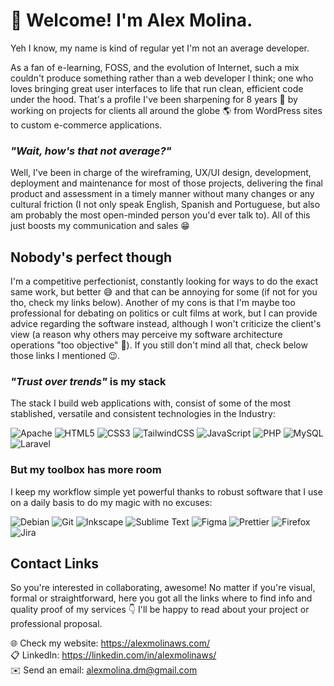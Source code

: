 # :wave: Welcome! I'm Alex Molina.

Yeh I know, my name is kind of regular yet I'm not an average developer.

As a fan of e-learning, FOSS, and the evolution of Internet, such a mix couldn't produce something rather than a web developer I think; one who loves bringing great user interfaces to life that run clean, efficient code under the hood. That's a profile I've been sharpening for 8 years :muscle: by working on projects for clients all around the globe :earth_americas: from WordPress sites to custom e-commerce applications. 

### _"Wait, how's that not average?"_

Well, I've been in charge of the wireframing, UX/UI design, development, deployment and maintenance for most of those projects, delivering the final product and assessment in a timely manner without many changes or any cultural friction (I not only speak English, Spanish and Portuguese, but also am probably the most open-minded person you'd ever talk to). All of this just boosts my communication and sales :grin:

## Nobody's perfect though

I'm a competitive perfectionist, constantly looking for ways to do the exact same work, but better :sweat_smile: and that can be annoying for some (if not for you tho, check my links below). Another of my cons is that I'm maybe too professional for debating on politics or cult films at work, but I can provide advice regarding the software instead, although I won't criticize the client's view (a reason why others may perceive my software architecture operations "too objective" :pencil:). If you still don't mind all that, check below those links I mentioned 😉.

### _"Trust over trends"_ is my stack

The stack I build web applications with, consist of some of the most stablished, versatile and consistent technologies in the Industry:  

![Apache](https://img.shields.io/badge/apache-%23D42029.svg?style=for-the-badge&logo=apache&logoColor=white) ![HTML5](https://img.shields.io/badge/html5-%23E34F26.svg?style=for-the-badge&logo=html5&logoColor=white) ![CSS3](https://img.shields.io/badge/css3-%231572B6.svg?style=for-the-badge&logo=css3&logoColor=white) ![TailwindCSS](https://img.shields.io/badge/tailwindcss-%2338B2AC.svg?style=for-the-badge&logo=tailwind-css&logoColor=white) ![JavaScript](https://img.shields.io/badge/javascript-%23323330.svg?style=for-the-badge&logo=javascript&logoColor=%23F7DF1E) ![PHP](https://img.shields.io/badge/php-%23777BB4.svg?style=for-the-badge&logo=php&logoColor=white) ![MySQL](https://img.shields.io/badge/mysql-4479A1.svg?style=for-the-badge&logo=mysql&logoColor=white) ![Laravel](https://img.shields.io/badge/laravel-%23FF2D20.svg?style=for-the-badge&logo=laravel&logoColor=white)   

### But my toolbox has more room

I keep my workflow simple yet powerful thanks to robust software that I use on a daily basis to do my magic with no excuses:  

![Debian](https://img.shields.io/badge/Debian-D70A53?style=for-the-badge&logo=debian&logoColor=white) ![Git](https://img.shields.io/badge/git-%23F05033.svg?style=for-the-badge&logo=git&logoColor=white) ![Inkscape](https://img.shields.io/badge/Inkscape-e0e0e0?style=for-the-badge&logo=inkscape&logoColor=080A13) ![Sublime Text](https://img.shields.io/badge/sublime_text-%23575757.svg?style=for-the-badge&logo=sublime-text&logoColor=important) ![Figma](https://img.shields.io/badge/figma-%23F24E1E.svg?style=for-the-badge&logo=figma&logoColor=white) ![Prettier](https://img.shields.io/badge/prettier-%23F7B93E.svg?style=for-the-badge&logo=prettier&logoColor=black) ![Firefox](https://img.shields.io/badge/Firefox-FF7139?style=for-the-badge&logo=Firefox-Browser&logoColor=white) ![Jira](https://img.shields.io/badge/jira-%230A0FFF.svg?style=for-the-badge&logo=jira&logoColor=white)   



## Contact Links

So you're interested in collaborating, awesome! No matter if you're visual, formal or straightforward, here you got all the links where to find info and quality proof of my services :point_down: I'll be happy to read about your project or professional proposal. 

:globe_with_meridians: Check my website: https://alexmolinaws.com/  
:clipboard: LinkedIn: https://linkedin.com/in/alexmolinaws/   
:envelope: Send an email: alexmolina.dm@gmail.com
